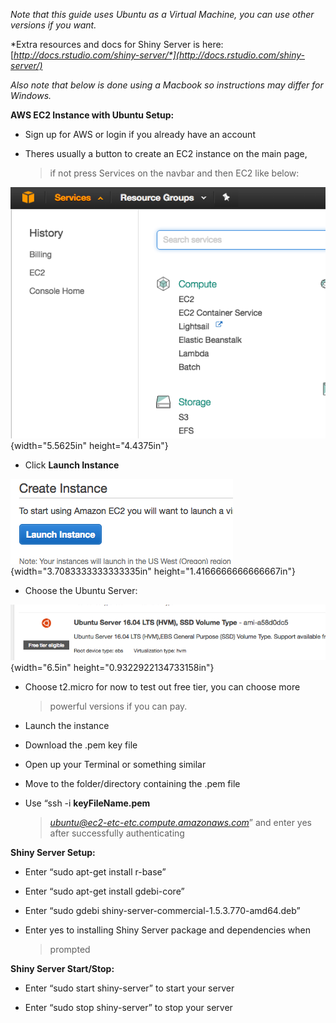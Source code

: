 *Note that this guide uses Ubuntu as a Virtual Machine, you can use
other versions if you want.*

*Extra resources and docs for Shiny Server is here:
[*http://docs.rstudio.com/shiny-server/*](http://docs.rstudio.com/shiny-server/)*

*Also note that below is done using a Macbook so instructions may differ
for Windows.*

**AWS EC2 Instance with Ubuntu Setup:**

-   Sign up for AWS or login if you already have an account

-   Theres usually a button to create an EC2 instance on the main page,
    > if not press Services on the navbar and then EC2 like below:

![AWS_EC2.png](./pictures/AWS_EC2.png){width="5.5625in" height="4.4375in"}

-   Click **Launch Instance**

![AWS_Launch.png](./pictures/AWS_Launch.png){width="3.7083333333333335in"
height="1.4166666666666667in"}

-   Choose the Ubuntu Server:

![AWS_Ubunty.png](./pictures/AWS_Ubuntu.png){width="6.5in" height="0.9322922134733158in"}

-   Choose t2.micro for now to test out free tier, you can choose more
    > powerful versions if you can pay.

-   Launch the instance

-   Download the .pem key file

-   Open up your Terminal or something similar

-   Move to the folder/directory containing the .pem file

-   Use “ssh -i **keyFileName.pem**
    > [*ubuntu@ec2-etc-etc.compute.amazonaws.com*](mailto:ubuntu@ec2-etc-etc.compute.amazonaws.com)”
    > and enter yes after successfully authenticating

**Shiny Server Setup:**

-   Enter “sudo apt-get install r-base”

-   Enter “sudo apt-get install gdebi-core”

-   Enter “sudo gdebi shiny-server-commercial-1.5.3.770-amd64.deb”

-   Enter yes to installing Shiny Server package and dependencies when
    > prompted

**Shiny Server Start/Stop:**

-   Enter “sudo start shiny-server” to start your server

-   Enter “sudo stop shiny-server” to stop your server
